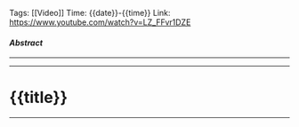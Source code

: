 Tags: [[Video]]
Time: {{date}}-{{time}}
Link: https://www.youtube.com/watch?v=LZ_FFvr1DZE
#### *Abstract*
___


___

# {{title}}






___

